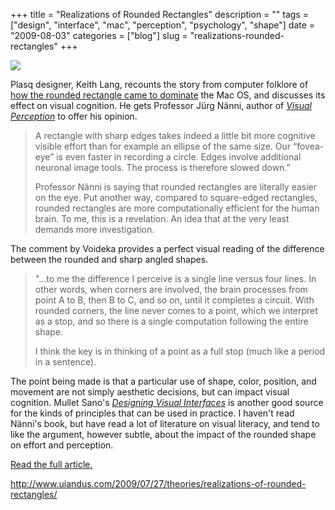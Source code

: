 +++
title = "Realizations of Rounded Rectangles"
description = ""
tags = ["design", "interface", "mac", "perception", "psychology", "shape"]
date = "2009-08-03"
categories = ["blog"]
slug = "realizations-rounded-rectangles"
+++



  <div class="notebook-screenshot"><a href="http://www.uiandus.com/2009/07/27/theories/realizations-of-rounded-rectangles/"><img id='bluga-thumbnail-1845' class='bluga-thumbnail large' src='http://media.konigi.com/bluga/
wt4a76fe347eb48.jpg'/></a></div><p>Plasq designer, Keith Lang, recounts the story from computer folklore of <a href="http://www.uiandus.com/2009/07/27/theories/realizations-of-rounded-rectangles/">how the rounded rectangle came to dominate</a> the Mac OS, and discusses its effect on visual cognition. He gets Professor Jürg Nänni, author of <em><a href="http://www.blelb.com/english/blelbpub/publications_en.htm">Visual Perception</a></em> to offer his opinion.</p>
<blockquote><p>A rectangle with sharp edges takes indeed a little bit more cognitive visible effort than for example an ellipse of the same size. Our “fovea-eye” is even faster in recording a circle. Edges involve additional neuronal image tools. The process is therefore slowed down.”</p>
<p>Professor Nänni is saying that rounded rectangles are literally easier on the eye. Put another way, compared to square-edged rectangles, rounded rectangles are more computationally efficient for the human brain. To me, this is a revelation. An idea that at the very least demands more investigation.</p></blockquote>
<p>The comment by Voideka provides a perfect visual reading of the difference between the rounded and sharp angled shapes.</p>
<blockquote><p>"...to me the difference I perceive is a single line versus four lines. In other words, when corners are involved, the brain processes from point A to B, then B to C, and so on, until it completes a circuit. With rounded corners, the line never comes to a point, which we interpret as a stop, and so there is a single computation following the entire shape.</p>
<p>I think the key is in thinking of a point as a full stop (much like a period in a sentence).</p></blockquote>
<p>The point being made is that a particular use of shape, color, position, and movement are not simply aesthetic decisions, but can impact visual cognition. Mullet Sano's <em><a href="http://www.amazon.com/exec/obidos/ASIN/0133033899">Designing Visual Interfaces</a></em> is another good source for the kinds of principles that can be used in practice. I haven't read Nänni's book, but have read a lot of literature on visual literacy, and tend to like the argument, however subtle, about the impact of the rounded shape on effort and perception.</p>
<p><a href="http://www.uiandus.com/2009/07/27/theories/realizations-of-rounded-rectangles/">Read the full article.</a></p>

  <a href="http://www.uiandus.com/2009/07/27/theories/realizations-of-rounded-rectangles/">http://www.uiandus.com/2009/07/27/theories/realizations-of-rounded-rectangles/</a>
